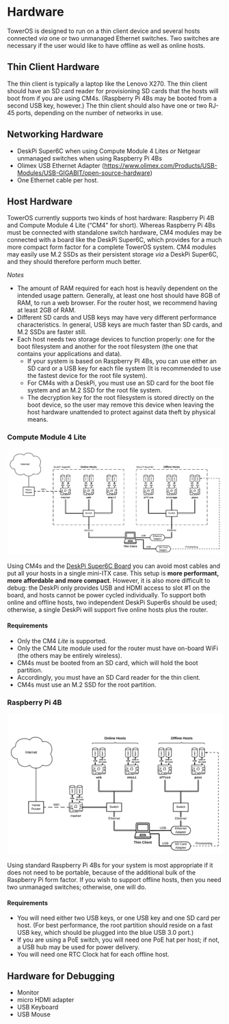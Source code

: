 # Hardware

TowerOS is designed to run on a thin client device and several hosts connected _via_ one or two unmanaged Ethernet switches. Two switches are necessary if the user would like to have offline as well as online hosts.


## Thin Client Hardware
The thin client is typically a laptop like the Lenovo X270. The thin client should have an SD card reader for provisioning SD cards that the hosts will boot from if you are using CM4s. (Raspberry Pi 4Bs may be booted from a second USB key, however.) The thin client should also have one or two RJ-45 ports, depending on the number of networks in use.


## Networking Hardware
- DeskPi Super6C when using Compute Module 4 Lites *or* Netgear unmanaged switches when using Raspberry Pi 4Bs
- Olimex USB Ethernet Adapter (https://www.olimex.com/Products/USB-Modules/USB-GIGABIT/open-source-hardware)
- One Ethernet cable per host.


## Host Hardware
TowerOS currently supports two kinds of host hardware: Raspberry Pi 4B and Compute Module 4 Lite (“CM4” for short). Whereas Raspberry Pi 4Bs must be connected with standalone switch hardware, CM4 modules may be connected with a board like the DeskPi Super6C, which provides for a much more compact form factor for a complete TowerOS system. CM4 modules may easily use M.2 SSDs as their persistent storage _via_ a DeskPi Super6C, and they should therefore perform much better.

*Notes*
- The amount of RAM required for each host is heavily dependent on the intended usage pattern. Generally, at least one host should have 8GB of RAM, to run a web browser. For the router host, we recommend having at least 2GB of RAM.
- Different SD cards and USB keys may have very different performance characteristics. In general, USB keys are much faster than SD cards, and M.2 SSDs are faster still.
- Each host needs two storage devices to function properly: one for the boot filesystem and another for the root filesystem (the one that contains your applications and data).
  - If your system is based on Raspberry PI 4Bs, you can use either an SD card or a USB key for each file system (It is recommended to use the fastest device for the root file system).
  - For CM4s with a DeskPi, you must use an SD card for the boot file system and an M.2 SSD for the root file system.
  - The decryption key for the root filesystem is stored directly on the boot device, so the user may remove this device when leaving the host hardware unattended to protect against data theft by physical means.


### Compute Module 4 Lite

![Diagram - CM4](img/diagram-cm4.png)

Using CM4s and the [DeskPi Super6C Board](https://deskpi.com/collections/deskpi-super6c/products/deskpi-super6c-raspberry-pi-cm4-cluster-mini-itx-board-6-rpi-cm4-supported) you can avoid most cables and put all your hosts in a single mini-ITX case. This setup is **more performant, more affordable and more compact**. However, it is also more difficult to debug: the DeskPi only provides USB and HDMI access to slot #1 on the board, and hosts cannot be power cycled individually. To support both online and offline hosts, two independent DeskPi Super6s should be used; otherwise, a single DeskPi will support five online hosts plus the router.

#### Requirements
- Only the CM4 *Lite* is supported.
- Only the CM4 Lite module used for the router must have on-board WiFi (the others may be entirely wireless).
- CM4s must be booted from an SD card, which will hold the boot partition.
- Accordingly, you must have an SD Card reader for the thin client.
- CM4s must use an M.2 SSD for the root partition.


### Raspberry Pi 4B

![Diagram - RPi](img/diagram-rpi.png)

Using standard Raspberry Pi 4Bs for your system is most appropriate if it does not need to be portable, because of the additional bulk of the Raspberry Pi form factor. If you wish to support offline hosts, then you need two unmanaged switches; otherwise, one will do.

#### Requirements
- You will need either two USB keys, or one USB key and one SD card per host. (For best performance, the root partition should reside on a fast USB key, which should be plugged into the blue USB 3.0 port.)
- If you are using a PoE switch, you will need one PoE hat per host; if not, a USB hub may be used for power delivery.
- You will need one RTC Clock hat for each offline host.


## Hardware for Debugging
* Monitor
* micro HDMI adapter
* USB Keyboard
* USB Mouse
